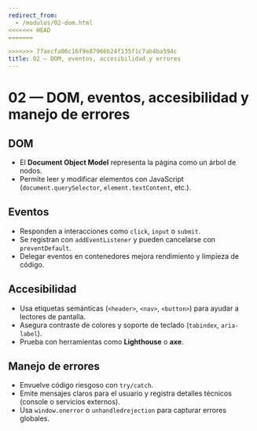 ```yaml
---
redirect_from:
  - /modulos/02-dom.html
<<<<<<< HEAD
=======

>>>>>>> 77aecfa06c16f9e87966b24f135f1c7ab4ba594c
title: 02 — DOM, eventos, accesibilidad y errores
---
```

# 02 — DOM, eventos, accesibilidad y manejo de errores

## DOM
- El **Document Object Model** representa la página como un árbol de nodos.
- Permite leer y modificar elementos con JavaScript (`document.querySelector`, `element.textContent`, etc.).

## Eventos
- Responden a interacciones como `click`, `input` o `submit`.
- Se registran con `addEventListener` y pueden cancelarse con `preventDefault`.
- Delegar eventos en contenedores mejora rendimiento y limpieza de código.

## Accesibilidad
- Usa etiquetas semánticas (`<header>`, `<nav>`, `<button>`) para ayudar a lectores de pantalla.
- Asegura contraste de colores y soporte de teclado (`tabindex`, `aria-label`).
- Prueba con herramientas como **Lighthouse** o **axe**.

## Manejo de errores
- Envuelve código riesgoso con `try/catch`.
- Emite mensajes claros para el usuario y registra detalles técnicos (console o servicios externos).
- Usa `window.onerror` o `unhandledrejection` para capturar errores globales.
